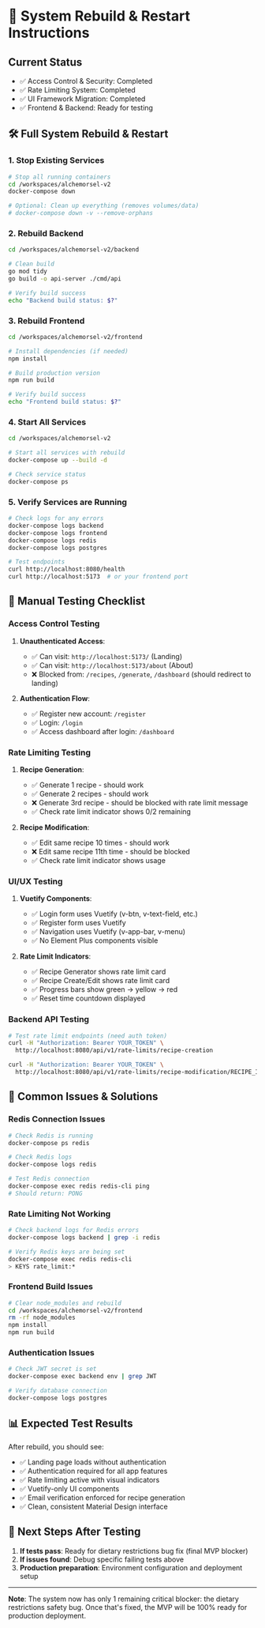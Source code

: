 # 🔄 System Rebuild & Restart Instructions

## Current Status
- ✅ Access Control & Security: Completed
- ✅ Rate Limiting System: Completed  
- ✅ UI Framework Migration: Completed
- ✅ Frontend & Backend: Ready for testing

## 🛠️ Full System Rebuild & Restart

### 1. Stop Existing Services
```bash
# Stop all running containers
cd /workspaces/alchemorsel-v2
docker-compose down

# Optional: Clean up everything (removes volumes/data)
# docker-compose down -v --remove-orphans
```

### 2. Rebuild Backend
```bash
cd /workspaces/alchemorsel-v2/backend

# Clean build
go mod tidy
go build -o api-server ./cmd/api

# Verify build success
echo "Backend build status: $?"
```

### 3. Rebuild Frontend
```bash
cd /workspaces/alchemorsel-v2/frontend

# Install dependencies (if needed)
npm install

# Build production version
npm run build

# Verify build success  
echo "Frontend build status: $?"
```

### 4. Start All Services
```bash
cd /workspaces/alchemorsel-v2

# Start all services with rebuild
docker-compose up --build -d

# Check service status
docker-compose ps
```

### 5. Verify Services are Running
```bash
# Check logs for any errors
docker-compose logs backend
docker-compose logs frontend
docker-compose logs redis
docker-compose logs postgres

# Test endpoints
curl http://localhost:8080/health
curl http://localhost:5173  # or your frontend port
```

## 🧪 Manual Testing Checklist

### **Access Control Testing**
1. **Unauthenticated Access**:
   - ✅ Can visit: `http://localhost:5173/` (Landing)
   - ✅ Can visit: `http://localhost:5173/about` (About)
   - ❌ Blocked from: `/recipes`, `/generate`, `/dashboard` (should redirect to landing)

2. **Authentication Flow**:
   - ✅ Register new account: `/register`
   - ✅ Login: `/login`
   - ✅ Access dashboard after login: `/dashboard`

### **Rate Limiting Testing**
1. **Recipe Generation**:
   - ✅ Generate 1 recipe - should work
   - ✅ Generate 2 recipes - should work
   - ❌ Generate 3rd recipe - should be blocked with rate limit message
   - ✅ Check rate limit indicator shows 0/2 remaining

2. **Recipe Modification**:
   - ✅ Edit same recipe 10 times - should work
   - ❌ Edit same recipe 11th time - should be blocked
   - ✅ Check rate limit indicator shows usage

### **UI/UX Testing**
1. **Vuetify Components**:
   - ✅ Login form uses Vuetify (v-btn, v-text-field, etc.)
   - ✅ Register form uses Vuetify  
   - ✅ Navigation uses Vuetify (v-app-bar, v-menu)
   - ✅ No Element Plus components visible

2. **Rate Limit Indicators**:
   - ✅ Recipe Generator shows rate limit card
   - ✅ Recipe Create/Edit shows rate limit card
   - ✅ Progress bars show green → yellow → red
   - ✅ Reset time countdown displayed

### **Backend API Testing**
```bash
# Test rate limit endpoints (need auth token)
curl -H "Authorization: Bearer YOUR_TOKEN" \
  http://localhost:8080/api/v1/rate-limits/recipe-creation

curl -H "Authorization: Bearer YOUR_TOKEN" \
  http://localhost:8080/api/v1/rate-limits/recipe-modification/RECIPE_ID
```

## 🚨 Common Issues & Solutions

### **Redis Connection Issues**
```bash
# Check Redis is running
docker-compose ps redis

# Check Redis logs
docker-compose logs redis

# Test Redis connection
docker-compose exec redis redis-cli ping
# Should return: PONG
```

### **Rate Limiting Not Working**
```bash
# Check backend logs for Redis errors
docker-compose logs backend | grep -i redis

# Verify Redis keys are being set
docker-compose exec redis redis-cli
> KEYS rate_limit:*
```

### **Frontend Build Issues**
```bash
# Clear node_modules and rebuild
cd /workspaces/alchemorsel-v2/frontend
rm -rf node_modules
npm install
npm run build
```

### **Authentication Issues**
```bash
# Check JWT secret is set
docker-compose exec backend env | grep JWT

# Verify database connection
docker-compose logs postgres
```

## 📊 Expected Test Results

After rebuild, you should see:
- ✅ Landing page loads without authentication
- ✅ Authentication required for all app features
- ✅ Rate limiting active with visual indicators
- ✅ Vuetify-only UI components
- ✅ Email verification enforced for recipe generation
- ✅ Clean, consistent Material Design interface

## 🎯 Next Steps After Testing

1. **If tests pass**: Ready for dietary restrictions bug fix (final MVP blocker)
2. **If issues found**: Debug specific failing tests above
3. **Production preparation**: Environment configuration and deployment setup

---

**Note**: The system now has only 1 remaining critical blocker: the dietary restrictions safety bug. Once that's fixed, the MVP will be 100% ready for production deployment.